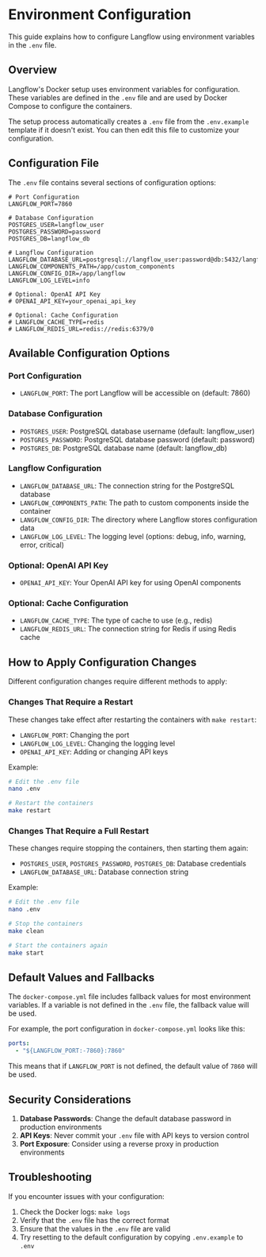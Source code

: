 # Environment Configuration

This guide explains how to configure Langflow using environment variables in the `.env` file.

## Overview

Langflow's Docker setup uses environment variables for configuration. These variables are defined in the `.env` file and are used by Docker Compose to configure the containers.

The setup process automatically creates a `.env` file from the `.env.example` template if it doesn't exist. You can then edit this file to customize your configuration.

## Configuration File

The `.env` file contains several sections of configuration options:

```
# Port Configuration
LANGFLOW_PORT=7860

# Database Configuration
POSTGRES_USER=langflow_user
POSTGRES_PASSWORD=password
POSTGRES_DB=langflow_db

# Langflow Configuration
LANGFLOW_DATABASE_URL=postgresql://langflow_user:password@db:5432/langflow_db
LANGFLOW_COMPONENTS_PATH=/app/custom_components
LANGFLOW_CONFIG_DIR=/app/langflow
LANGFLOW_LOG_LEVEL=info

# Optional: OpenAI API Key
# OPENAI_API_KEY=your_openai_api_key

# Optional: Cache Configuration
# LANGFLOW_CACHE_TYPE=redis
# LANGFLOW_REDIS_URL=redis://redis:6379/0
```

## Available Configuration Options

### Port Configuration

- `LANGFLOW_PORT`: The port Langflow will be accessible on (default: 7860)

### Database Configuration

- `POSTGRES_USER`: PostgreSQL database username (default: langflow_user)
- `POSTGRES_PASSWORD`: PostgreSQL database password (default: password)
- `POSTGRES_DB`: PostgreSQL database name (default: langflow_db)

### Langflow Configuration

- `LANGFLOW_DATABASE_URL`: The connection string for the PostgreSQL database
- `LANGFLOW_COMPONENTS_PATH`: The path to custom components inside the container
- `LANGFLOW_CONFIG_DIR`: The directory where Langflow stores configuration data
- `LANGFLOW_LOG_LEVEL`: The logging level (options: debug, info, warning, error, critical)

### Optional: OpenAI API Key

- `OPENAI_API_KEY`: Your OpenAI API key for using OpenAI components

### Optional: Cache Configuration

- `LANGFLOW_CACHE_TYPE`: The type of cache to use (e.g., redis)
- `LANGFLOW_REDIS_URL`: The connection string for Redis if using Redis cache

## How to Apply Configuration Changes

Different configuration changes require different methods to apply:

### Changes That Require a Restart

These changes take effect after restarting the containers with `make restart`:

- `LANGFLOW_PORT`: Changing the port
- `LANGFLOW_LOG_LEVEL`: Changing the logging level
- `OPENAI_API_KEY`: Adding or changing API keys

Example:
```bash
# Edit the .env file
nano .env

# Restart the containers
make restart
```

### Changes That Require a Full Restart

These changes require stopping the containers, then starting them again:

- `POSTGRES_USER`, `POSTGRES_PASSWORD`, `POSTGRES_DB`: Database credentials
- `LANGFLOW_DATABASE_URL`: Database connection string

Example:
```bash
# Edit the .env file
nano .env

# Stop the containers
make clean

# Start the containers again
make start
```

## Default Values and Fallbacks

The `docker-compose.yml` file includes fallback values for most environment variables. If a variable is not defined in the `.env` file, the fallback value will be used.

For example, the port configuration in `docker-compose.yml` looks like this:
```yaml
ports:
  - "${LANGFLOW_PORT:-7860}:7860"
```

This means that if `LANGFLOW_PORT` is not defined, the default value of `7860` will be used.

## Security Considerations

1. **Database Passwords**: Change the default database password in production environments
2. **API Keys**: Never commit your `.env` file with API keys to version control
3. **Port Exposure**: Consider using a reverse proxy in production environments

## Troubleshooting

If you encounter issues with your configuration:

1. Check the Docker logs: `make logs`
2. Verify that the `.env` file has the correct format
3. Ensure that the values in the `.env` file are valid
4. Try resetting to the default configuration by copying `.env.example` to `.env` 